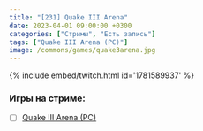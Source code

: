 ```yaml
---
title: "[231] Quake III Arena"
date: 2023-04-01 09:00:00 +0300
categories: ["Стримы", "Есть запись"]
tags: ["Quake III Arena (PC)"]
image: /commons/games/quake3arena.jpg
---
```


{% include embed/twitch.html id='1781589937' %}

### Игры на стриме:
+ [ ] [Quake III Arena (PC)](/tags/quake-iii-arena-pc)
